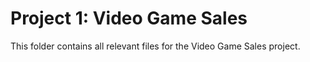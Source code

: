 # Project 1: Video Game Sales
This folder contains all relevant files for the Video Game Sales project.
